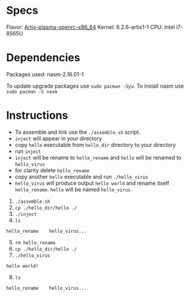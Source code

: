 # Specs
Flavor: [Artix-plasma-openrc-x86_64](https://artixlinux.org/download.php)
Kernel: 6.2.6-artix1-1
CPU: Intel i7-8565U

# Dependencies 
Packages used: nasm-2.16.01-1

To update upgrade packages use `sudo pacman -Syu`.
To install nasm use `sudo pacman -S nasm`

# Instructions 

- To assemble and link use the `./assemble.sh` script.
- `inject` will appear in your directory
- copy `hello` executable from `hello_dir` directory to your directory
- run `inject`
- `inject` will be rename to `hello_rename` and `hello` will be renamed to `hello_virus`
- for clarity delete `hello_rename`
- copy another `hello` executable and run `./hello_virus`
- `hello_virus` will produce output `hello world` and rename itself `hello_rename`. `hello` will be named `hello_virus`.

1. `./assemble.sh`
2. `cp ./hello_dir/hello ./`
3. `./inject`
4. `ls`
```
hello_rename	hello_virus...
```
5. `rm hello_rename`
6. `cp ./hello_dir/hello ./`
7. `./hello_virus`
```
hello world!
```
8. `ls`
```
hello_rename	hello_virus...
```
